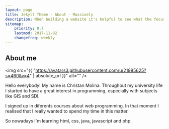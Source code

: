 ```yaml
---
layout: page
title: Jekyll Theme - About - Massively
description: When building a website it's helpful to see what the focus of your site is. This page is an example of how to show a website's focus.
sitemap:
    priority: 0.7
    lastmod: 2017-11-02
    changefreq: weekly
---
```

## About me

<span class="image left"><img src="{{ "https://avatars3.githubusercontent.com/u/21985625?s=460&v=4" | absolute_url }}" alt="" /></span>

<div class="box">
  <p>
Hello everybody! My name is Christan Molina. Throughout my university life I started to have a great interest in programming, especially with subjects like GIS and SDI.

I signed up in diferents courses about web programming. In that moment I realised that I really wanted to spend my time in this matter.

So nowadays I'm learning html, css, java, javascript and php.



  </p>
</div>
